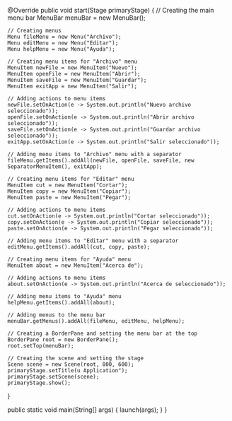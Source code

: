 @Override
public void start(Stage primaryStage) {
    // Creating the main menu bar
    MenuBar menuBar = new MenuBar();

    // Creating menus
    Menu fileMenu = new Menu("Archivo");
    Menu editMenu = new Menu("Editar");
    Menu helpMenu = new Menu("Ayuda");

    // Creating menu items for "Archivo" menu
    MenuItem newFile = new MenuItem("Nuevo");
    MenuItem openFile = new MenuItem("Abrir");
    MenuItem saveFile = new MenuItem("Guardar");
    MenuItem exitApp = new MenuItem("Salir");

    // Adding actions to menu items
    newFile.setOnAction(e -> System.out.println("Nuevo archivo seleccionado"));
    openFile.setOnAction(e -> System.out.println("Abrir archivo seleccionado"));
    saveFile.setOnAction(e -> System.out.println("Guardar archivo seleccionado"));
    exitApp.setOnAction(e -> System.out.println("Salir seleccionado"));

    // Adding menu items to "Archivo" menu with a separator
    fileMenu.getItems().addAll(newFile, openFile, saveFile, new SeparatorMenuItem(), exitApp);

    // Creating menu items for "Editar" menu
    MenuItem cut = new MenuItem("Cortar");
    MenuItem copy = new MenuItem("Copiar");
    MenuItem paste = new MenuItem("Pegar");

    // Adding actions to menu items
    cut.setOnAction(e -> System.out.println("Cortar seleccionado"));
    copy.setOnAction(e -> System.out.println("Copiar seleccionado"));
    paste.setOnAction(e -> System.out.println("Pegar seleccionado"));

    // Adding menu items to "Editar" menu with a separator
    editMenu.getItems().addAll(cut, copy, paste);

    // Creating menu items for "Ayuda" menu
    MenuItem about = new MenuItem("Acerca de");

    // Adding actions to menu items
    about.setOnAction(e -> System.out.println("Acerca de seleccionado"));

    // Adding menu items to "Ayuda" menu
    helpMenu.getItems().addAll(about);

    // Adding menus to the menu bar
    menuBar.getMenus().addAll(fileMenu, editMenu, helpMenu);

    // Creating a BorderPane and setting the menu bar at the top
    BorderPane root = new BorderPane();
    root.setTop(menuBar);

    // Creating the scene and setting the stage
    Scene scene = new Scene(root, 800, 600);
    primaryStage.setTitle(u Application");
    primaryStage.setScene(scene);
    primaryStage.show();
}

public static void main(String[] args) {
    launch(args);
}
}
